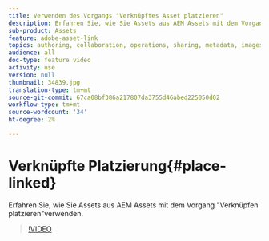 ```yaml
---
title: Verwenden des Vorgangs "Verknüpftes Asset platzieren"
description: Erfahren Sie, wie Sie Assets aus AEM Assets mit dem Vorgang "Verknüpfen platzieren"verwenden.
sub-product: Assets
feature: adobe-asset-link
topics: authoring, collaboration, operations, sharing, metadata, images, operations
audience: all
doc-type: feature video
activity: use
version: null
thumbnail: 34839.jpg
translation-type: tm+mt
source-git-commit: 67ca08bf386a217807da3755d46abed225050d02
workflow-type: tm+mt
source-wordcount: '34'
ht-degree: 2%

---
```



# Verknüpfte Platzierung{#place-linked}

Erfahren Sie, wie Sie Assets aus AEM Assets mit dem Vorgang &quot;Verknüpfen platzieren&quot;verwenden.

>[!VIDEO](https://video.tv.adobe.com/v/34839/?quality=12)
